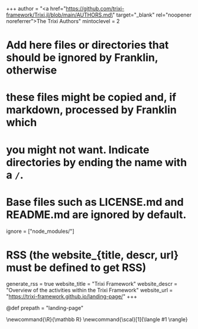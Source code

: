 <!--
Add here global page variables to use throughout your website.
-->
+++
author = "<a href=\"https://github.com/trixi-framework/Trixi.jl/blob/main/AUTHORS.md\" target=\"_blank\" rel=\"noopener noreferrer\">The Trixi Authors</a>"
mintoclevel = 2

# Add here files or directories that should be ignored by Franklin, otherwise
# these files might be copied and, if markdown, processed by Franklin which
# you might not want. Indicate directories by ending the name with a `/`.
# Base files such as LICENSE.md and README.md are ignored by default.
ignore = ["node_modules/"]

# RSS (the website_{title, descr, url} must be defined to get RSS)
generate_rss = true
website_title = "Trixi Framework"
website_descr = "Overview of the activities within the Trixi Framework"
website_url   = "https://trixi-framework.github.io/landing-page/"
+++

@def prepath = "landing-page"

<!--
Add here global latex commands to use throughout your pages.
-->
\newcommand{\R}{\mathbb R}
\newcommand{\scal}[1]{\langle #1 \rangle}

